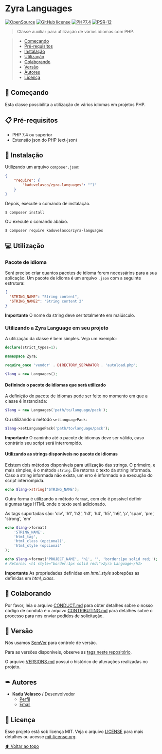 # Zyra Languages

<!-- Project Shields -->
[![OpenSource](https://img.shields.io/badge/OPEN-SOURCE-green?style=for-the-badge)](https://opensource.org/)
[![GitHub license](https://img.shields.io/github/license/kaduvelasco/zyra-languages?style=for-the-badge)](https://github.com/kaduvelasco/zyra-languages/blob/main/LICENSE)
[![PHP7.4](https://img.shields.io/badge/PHP-7.4-blue?style=for-the-badge)](https://www.php.net/)
[![PSR-12](https://img.shields.io/badge/PSR-12-orange?style=for-the-badge)](https://www.php-fig.org/psr/psr-12/)

> Classe auxiliar para utilização de vários idiomas com PHP.

>- [Começando](#-começando)
>- [Pré-requisitos](#-pré-requisitos)
>- [Instalação](#-instalação)
>- [Utilização](#-utilização)
>- [Colaborando](#-colaborando)
>- [Versão](#-versão)
>- [Autores](#-autores)
>- [Licença](#-licença)

## 🚀 Começando
Esta classe possibilita a utilização de vários idiomas em projetos PHP.

## 📋 Pré-requisitos
- PHP 7.4 ou superior
- Extensão json do PHP (ext-json)

## 🔧 Instalação
Utilizando um arquivo `composer.json`:
```json
{
    "require": {
        "kaduvelasco/zyra-languages": "^1"
    }
}
```
Depois, execute o comando de instalação.
```
$ composer install
```
OU execute o comando abaixo.
```
$ composer require kaduvelasco/zyra-languages
```

## 💻 Utilização

### Pacote de idioma
Será preciso criar quantos pacotes de idioma forem necessários para a sua aplicação. Um pacote de idioma é um arquivo `.json` com a seguinte estrutura:
```json
{
  "STRING_NAME": "String content",
  "STRING_NAME2": "String content 2"
}
```

**Importante** O nome da string deve ser totalmente em maiúsculo.

### Utilizando a Zyra Language em seu projeto

A utilização da classe é bem simples. Veja um exemplo:

```php
declare(strict_types=1);

namespace Zyra;

require_once 'vendor' . DIRECTORY_SEPARATOR . 'autoload.php';

$lang = new Languages();
```

#### Definindo o pacote de idiomas que será utilizado

A definição do pacote de idiomas pode ser feito no momento em que a classe é instanciada:

```php
$lang = new Languages('path/to/language/pack');
```

Ou utilizando o método `setLanguagePack`:
```php
$lang->setLanguagePack('path/to/language/pack');
```

**Importante** O caminho até o pacote de idiomas deve ser válido, caso contrário seu script será interrompido.

#### Utilizando as strings disponíveis no pacote de idiomas

Existem dois métodos disponíveis para utilização das strings. O primeiro, e mais simples, é o método `string`. Ele retorna o texto da string informada. Caso a string informada não exista, um erro é informado e a execução do script interrompida.

```php
echo $lang->string('STRING_NAME');
```

Outra forma é utilizando o método `format`, com ele é possível definir algumas tags HTML onde o texto será adicionado.

As tags suportadas são: 'div', 'h1', 'h2', 'h3', 'h4', 'h5', 'h6', 'p', 'span', 'pre', 'strong', 'em'

```php
echo $lang->format(
    'STRING_NAME',
    'html_tag',
    'html_class (opcional)',
    'html_style (opcional'
);

echo $lang->format('PROJECT_NAME', 'h1', '', 'border:1px solid red;');
# Retorna: <h1 style="border:1px solid red;">Zyra Language</h1>
```
**Importante** As propriedades definidas em _html_style_ sobrepões as definidas em _html_class_.

## 🤝 Colaborando

Por favor, leia o arquivo [CONDUCT.md][link-conduct] para obter detalhes sobre o nosso código de conduta e o arquivo [CONTRIBUTING.md][link-contributing] para detalhes sobre o processo para nos enviar pedidos de solicitação.

## 📌 Versão

Nós usamos [SemVer][link-semver] para controle de versão.

Para as versões disponíveis, observe as [tags neste repositório][link-tags].

O arquivo [VERSIONS.md][link-versions] possui o histórico de alterações realizadas no projeto.

## ✒ Autores
- **Kadu Velasco** / Desenvolvedor
  - [Perfil][link-profile]
  - [Email][link-email]

## 📄 Licença 

Esse projeto está sob licença MIT. Veja o arquivo [LICENSE][link-license] para mais detalhes ou acesse [mit-license.org](https://mit-license.org/).

[⬆ Voltar ao topo](#zyra-languages)

<!-- links -->
[link-conduct]:https://github.com/kaduvelasco/zyra-languages/blob/main/CONDUCT.md
[link-contributing]:https://github.com/kaduvelasco/zyra-languages/blob/main/CONTRIBUTING.md
[link-license]:https://github.com/kaduvelasco/zyra-languages/blob/main/LICENSE
[link-versions]:https://github.com/kaduvelasco/zyra-languages/blob/main/VERSIONS.md
[link-tags]:https://github.com/kaduvelasco/zara-phptools/tags
[link-semver]:http://semver.org/
[link-profile]:https://github.com/kaduvelasco
[link-email]:mailto:kadu.velasco@gmail.com
